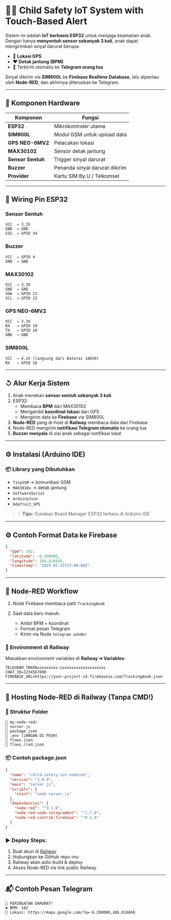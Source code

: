 # 👶📍 Child Safety IoT System with Touch-Based Alert

Sistem ini adalah **IoT berbasis ESP32** untuk menjaga keamanan anak. Dengan hanya **menyentuh sensor sebanyak 3 kali**, anak dapat mengirimkan sinyal darurat berupa:

* 📍 **Lokasi GPS**
* ❤️ **Detak jantung (BPM)**
* 📲 Terkirim otomatis ke **Telegram orang tua**

Sinyal dikirim via **SIM800L** ke **Firebase Realtime Database**, lalu dipantau oleh **Node-RED**, dan akhirnya diteruskan ke Telegram.

---

## 🧹 Komponen Hardware

| Komponen          | Fungsi                         |
| ----------------- | ------------------------------ |
| **ESP32**         | Mikrokontroler utama           |
| **SIM800L**       | Modul GSM untuk upload data    |
| **GPS NEO-6MV2**  | Pelacakan lokasi               |
| **MAX30102**      | Sensor detak jantung           |
| **Sensor Sentuh** | Trigger sinyal darurat         |
| **Buzzer**        | Penanda sinyal darurat dikirim |
| **Provider**      | Kartu SIM By.U / Telkomsel     |

---

## 🔌 Wiring Pin ESP32

### Sensor Sentuh

```
VCC  → 3.3V  
GND  → GND  
SIG  → GPIO 34  
```

### Buzzer

```
VCC  → GPIO 4  
GND  → GND  
```

### MAX30102

```
VCC  → 3.3V  
GND  → GND  
SDA  → GPIO 21  
SCL  → GPIO 22  
```

### GPS NEO-6MV2

```
VCC  → 3.3V  
RX   → GPIO 19  
TX   → GPIO 18  
GND  → GND  
```

### SIM800L

```
VCC  → 4.2V (langsung dari Baterai 18650)  
RX   → GPIO 16  
```

---

## ↺ Alur Kerja Sistem

1. Anak menekan **sensor sentuh sebanyak 3 kali**.
2. ESP32:
   * Membaca **BPM** dari MAX30102
   * Mengambil **koordinat lokasi** dari GPS
   * Mengirim data ke **Firebase** via SIM800L
3. **Node-RED** yang di-host di **Railway** membaca data dari Firebase
4. Node-RED mengirim **notifikasi Telegram otomatis** ke orang tua
5. **Buzzer menyala** di sisi anak sebagai notifikasi lokal

---

## ⚙️ Instalasi (Arduino IDE)

### 📦 Library yang Dibutuhkan

* `TinyGSM` → komunikasi GSM
* `MAX3010x` → detak jantung
* `SoftwareSerial`
* `ArduinoJson`
* `Adafruit_GPS`

> 💡 **Tips:** Gunakan Board Manager ESP32 terbaru di Arduino IDE

---

## ⚙️ Contoh Format Data ke Firebase

```json
{
  "bpm": 102,
  "latitude": -6.200000,
  "longitude": 106.816666,
  "timestamp": "2025-07-25T17:00:00Z"
}
```

---

## 🧐 Node-RED Workflow

1. Node Firebase membaca path `TrackingAnak`
2. Saat data baru masuk:

   * Ambil BPM + koordinat
   * Format pesan Telegram
   * Kirim via Node `telegram sender`

### 🔐 Environment di Railway

Masukkan environment variables di **Railway ➔ Variables**:

```env
TELEGRAM_TOKEN=xxxxxxxx:xxxxxxxxxxxxxxxxxxxx
CHAT_ID=1234567890
FIREBASE_URL=https://your-project-id.firebaseio.com/TrackingAnak.json
```

---

## 🚀 Hosting Node-RED di Railway (Tanpa CMD!)

### 📁 Struktur Folder

```
📁 my-node-red/
🔼️ server.js
🔼️ package.json
🔼️ .env (JANGAN DI PUSH)
🔼️ flows.json
🔼️ flows_cred.json
```

### 📦 Contoh package.json

```json
{
  "name": "child-safety-iot-nodered",
  "version": "1.0.0",
  "main": "server.js",
  "scripts": {
    "start": "node server.js"
  },
  "dependencies": {
    "node-red": "^3.1.0",
    "node-red-node-telegrambot": "^1.7.0",
    "node-red-contrib-firebase": "^0.1.4"
  }
}
```

### ▶️ Deploy Steps:

1. Buat akun di [Railway](https://railway.app)
2. Hubungkan ke GitHub repo-mu
3. Railway akan auto-build & deploy
4. Akses Node-RED via link public Railway

---

## 📬 Contoh Pesan Telegram

```
🚨 PERINGATAN DARURAT!
❤️ BPM: 102
📍 Lokasi: https://maps.google.com/?q=-6.200000,106.816666
```
